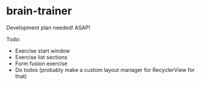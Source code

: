 # brain-trainer

Development plan needed! ASAP!

Todo:
* Exercise start window
* Exercise list sections
* Form fusion exercise
* Do todos (probably make a custom layout manager for RecyclerView for that)

